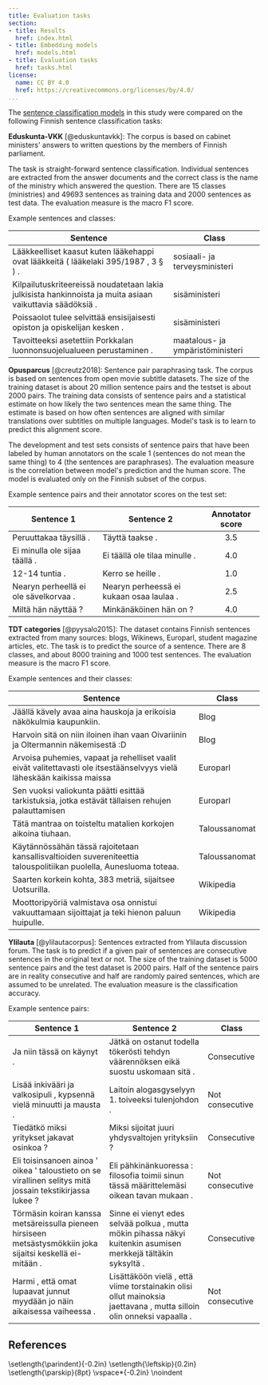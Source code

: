 ```yaml
---
title: Evaluation tasks
section:
- title: Results
  href: index.html
- title: Embedding models
  href: models.html
- title: Evaluation tasks
  href: tasks.html
license:
  name: CC BY 4.0
  href: https://creativecommons.org/licenses/by/4.0/
...
```


The [sentence classification models](models.html) in this study were
compared on the following Finnish sentence classification tasks:

**Eduskunta-VKK** [@eduskuntavkk]: The corpus is based on cabinet
ministers' answers to written questions by the members of Finnish
parliament.

The task is straight-forward sentence classification. Individual
sentences are extracted from the answer documents and the correct
class is the name of the ministry which answered the question. There
are 15 classes (ministries) and 49693 sentences as training data and
2000 sentences as test data. The evaluation measure is the macro F1
score.

Example sentences and classes:

| Sentence | Class |
| -------- | ----- |
| Lääkkeelliset kaasut kuten lääkehappi ovat lääkkeitä ( lääkelaki 395/1987 , 3 § ) . | sosiaali- ja terveysministeri |
| Kilpailutuskriteereissä noudatetaan lakia julkisista hankinnoista ja muita asiaan vaikuttavia säädöksiä . | sisäministeri |
| Poissaolot tulee selvittää ensisijaisesti opiston ja opiskelijan kesken . | sisäministeri |
| Tavoitteeksi asetettiin Porkkalan luonnonsuojelualueen perustaminen . | maatalous- ja ympäristöministeri |

**Opusparcus** [@creutz2018]: Sentence pair paraphrasing task. The
corpus is based on sentences from open movie subtitle datasets. The
size of the training dataset is about 20 million sentence pairs and
the testset is about 2000 pairs. The training data consists of
sentence pairs and a statistical estimate on how likely the two
sentences mean the same thing. The estimate is based on how often
sentences are aligned with similar translations over subtitles on
multiple languages. Model's task is to learn to predict this alignment
score.

The development and test sets consists of sentence pairs that have
been labeled by human annotators on the scale 1 (sentences do not mean
the same thing) to 4 (the sentences are paraphrases). The evaluation
measure is the correlation between model's prediction and the human
score. The model is evaluated only on the Finnish subset of the
corpus.

Example sentence pairs and their annotator scores on the test set:

| Sentence 1                            | Sentence 2                               | Annotator score |
| ------------------------------------- | ---------------------------------------- | :-------------: |
| Peruuttakaa täysillä .                | Täyttä taakse .                          | 3.5             |
| Ei minulla ole sijaa täällä .         | Ei täällä ole tilaa minulle .            | 4.0             |
| 12-14 tuntia .                        | Kerro se heille .                        | 1.0             |
| Nearyn perheellä ei ole sävelkorvaa . | Nearyn perheessä ei kukaan osaa laulaa . | 2.5             |
| Miltä hän näyttää ?                   | Minkänäköinen hän on ?                   | 4.0             |

**TDT categories** [@pyysalo2015]: The dataset contains Finnish
sentences extracted from many sources: blogs, Wikinews, Europarl,
student magazine articles, etc. The task is to predict the source of a
sentence. There are 8 classes, and about 8000 training and 1000 test
sentences. The evaluation measure is the macro F1 score.

Example sentences and their classes:

| Sentence | Class |
| -------- | ----- |
| Jäällä kävely avaa aina hauskoja ja erikoisia näkökulmia kaupunkiin. | Blog |
| Harvoin sitä on niin iloinen ihan vaan Oivariinin ja Oltermannin näkemisestä :D | Blog |
| Arvoisa puhemies, vapaat ja rehelliset vaalit eivät valitettavasti ole itsestäänselvyys vielä läheskään kaikissa maissa | Europarl |
| Sen vuoksi valiokunta päätti esittää tarkistuksia, jotka estävät tällaisen rehujen palauttamisen | Europarl |
| Tätä mantraa on toisteltu matalien korkojen aikoina tiuhaan. | Taloussanomat |
| Käytännössähän tässä rajoitetaan kansallisvaltioiden suvereniteettia talouspolitiikan puolella, Aunesluoma toteaa. | Taloussanomat |
| Saarten korkein kohta, 383 metriä, sijaitsee Uotsurilla. | Wikipedia |
| Moottoripyöriä valmistava osa onnistui vakuuttamaan sijoittajat ja teki hienon paluun huipulle. | Wikipedia |

**Ylilauta** [@ylilautacorpus]: Sentences extracted from Ylilauta
discussion forum. The task is to predict if a given pair of sentences
are consecutive sentences in the original text or not. The size of the
training dataset is 5000 sentence pairs and the test dataset is 2000
pairs. Half of the sentence pairs are in reality consecutive and half
are randomly paired sentences, which are assumed to be unrelated. The
evaluation measure is the classification accuracy.

Example sentence pairs:

| Sentence 1 | Sentence 2 | Class |
| ---------- | ---------- | ----- |
| Ja niin tässä on käynyt . | Jätkä on ostanut todella tökerösti tehdyn väärennöksen eikä suostu uskomaan sitä . | Consecutive |
| Lisää inkivääri ja valkosipuli , kypsennä vielä minuutti ja mausta . | Laitoin alogasgyselyyn 1. toiveeksi tulenjohdon . | Not consecutive |
| Tiedätkö miksi yritykset jakavat osinkoa ? | Miksi sijoitat juuri yhdysvaltojen yrityksiin ? | Consecutive |
| Eli toisinsanoen ainoa ' oikea ' taloustieto on se virallinen selitys mitä jossain tekstikirjassa lukee ? | Eli pähkinänkuoressa : filosofia toimii sinun tässä määrittelemäsi oikean tavan mukaan . | Not consecutive |
| Törmäsin koiran kanssa metsäreissulla pieneen hirsiseen metsästysmökkiin joka sijaitsi keskellä ei-mitään . | Sinne ei vienyt edes selvää polkua , mutta mökin pihassa näkyi kuitenkin asumisen merkkejä tältäkin syksyltä . | Consecutive |
| Harmi , että omat lupaavat junnut myydään jo näin aikaisessa vaiheessa . | Lisättäköön vielä , että viime torstainakin olisi ollut mainoksia jaettavana , mutta silloin olin onneksi vapaalla . | Not consecutive |

## References
\setlength{\parindent}{-0.2in}
\setlength{\leftskip}{0.2in}
\setlength{\parskip}{8pt}
\vspace*{-0.2in}
\noindent
